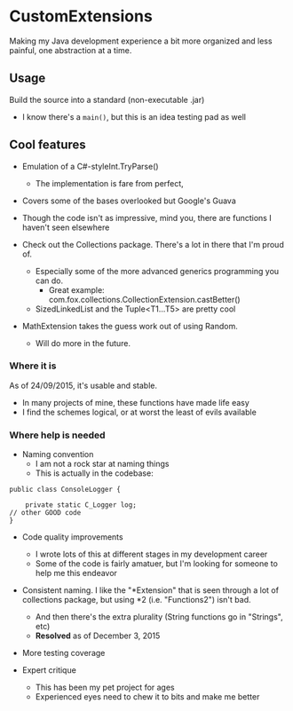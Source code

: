 # CustomExtensions
Making my Java development experience a bit more organized and less painful, one abstraction at a time.

## Usage
Build the source into a standard (non-executable .jar)
- I know there's a ```main()```, but this is an idea testing pad as well

## Cool features
- Emulation of a C#-styleInt.TryParse()
  - The implementation is fare from perfect, 
- Covers some of the bases overlooked but Google's Guava
- Though the code isn't as impressive, mind you, there are functions I haven't seen elsewhere
- Check out the Collections package. There's a lot in there that I'm proud of.
  - Especially some of the more advanced generics programming you can do.
    - Great example: com.fox.collections.CollectionExtension.castBetter()
  - SizedLinkedList and the Tuple<T1...T5> are pretty cool

- MathExtension takes the guess work out of using Random.
  - Will do more in the future.	 

### Where it is
As of 24/09/2015, it's usable and stable.
- In many projects of mine, these functions have made life easy
- I find the schemes logical, or at worst the least of evils available

### Where help is needed
- Naming convention
  - I am not a rock star at naming things
  - This is actually in the codebase:
``` 
public class ConsoleLogger {

    private static C_Logger log;
// other GOOD code
}
```
- Code quality improvements
  - I wrote lots of this at different stages in my development career
  - Some of the code is fairly amatuer, but I'm looking for someone to help me this endeavor

- Consistent naming. I like the "*Extension" that is seen through a lot of collections package, but using *2 (i.e. "Functions2") isn't bad.
  - And then there's the extra plurality (String functions go in "Strings", etc)
  - <b>Resolved</b> as of December 3, 2015

- More testing coverage

- Expert critique
  - This has been my pet project for ages
  - Experienced eyes need to chew it to bits and make me better
